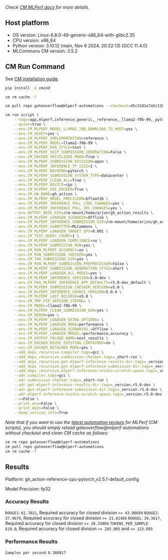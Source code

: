 *Check [CM MLPerf docs](https://docs.mlcommons.org/inference) for more details.*

## Host platform

* OS version: Linux-6.8.0-49-generic-x86_64-with-glibc2.35
* CPU version: x86_64
* Python version: 3.10.12 (main, Nov  6 2024, 20:22:13) [GCC 11.4.0]
* MLCommons CM version: 3.5.2

## CM Run Command

See [CM installation guide](https://docs.mlcommons.org/inference/install/).

```bash
pip install -U cmind

cm rm cache -f

cm pull repo gateoverflow@mlperf-automations --checkout=45c3181e7a5c12b95e8d2411e9c872d9185c2559

cm run script \
	--tags=app,mlperf,inference,generic,_reference,_llama2-70b-99,_pytorch,_cpu,_test,_r5.0-dev_default,_bfloat16,_offline \
	--quiet=true \
	--env.CM_MLPERF_MODEL_LLAMA2_70B_DOWNLOAD_TO_HOST=yes \
	--env.CM_QUIET=yes \
	--env.CM_MLPERF_IMPLEMENTATION=reference \
	--env.CM_MLPERF_MODEL=llama2-70b-99 \
	--env.CM_MLPERF_RUN_STYLE=test \
	--env.CM_MLPERF_SKIP_SUBMISSION_GENERATION=False \
	--env.CM_DOCKER_PRIVILEGED_MODE=True \
	--env.CM_MLPERF_SUBMISSION_DIVISION=open \
	--env.CM_MLPERF_INFERENCE_TP_SIZE=1 \
	--env.CM_MLPERF_BACKEND=pytorch \
	--env.CM_MLPERF_SUBMISSION_SYSTEM_TYPE=datacenter \
	--env.CM_MLPERF_CLEAN_ALL=True \
	--env.CM_MLPERF_DEVICE=cpu \
	--env.CM_MLPERF_USE_DOCKER=True \
	--env.CM_HW_NAME=gh_action \
	--env.CM_MLPERF_MODEL_PRECISION=bfloat16 \
	--env.CM_MLPERF_INFERENCE_PULL_CODE_CHANGES=yes \
	--env.CM_MLPERF_INFERENCE_PULL_SRC_CHANGES=yes \
	--env.OUTPUT_BASE_DIR=/cm-mount/home/arjun/gh_action_results \
	--env.CM_MLPERF_LOADGEN_SCENARIO=Offline \
	--env.CM_MLPERF_INFERENCE_SUBMISSION_DIR=/cm-mount/home/arjun/gh_action_submissions \
	--env.CM_MLPERF_SUBMITTER=MLCommons \
	--env.CM_MLPERF_LOADGEN_TARGET_QPS=0.001 \
	--env.CM_TEST_QUERY_COUNT=1 \
	--env.CM_MLPERF_LOADGEN_COMPLIANCE=no \
	--env.CM_MLPERF_SUBMISSION_RUN=yes \
	--env.CM_RUN_MLPERF_ACCURACY=on \
	--env.CM_RUN_SUBMISSION_CHECKER=yes \
	--env.CM_TAR_SUBMISSION_DIR=yes \
	--env.CM_RUN_MLPERF_SUBMISSION_PREPROCESSOR=False \
	--env.CM_MLPERF_SUBMISSION_GENERATION_STYLE=short \
	--env.CM_MLPERF_LOADGEN_ALL_MODES=yes \
	--env.CM_MLPERF_INFERENCE_VERSION=5.0-dev \
	--env.CM_RUN_MLPERF_INFERENCE_APP_DEFAULTS=r5.0-dev_default \
	--env.CM_MLPERF_SUBMISSION_CHECKER_VERSION=v5.0 \
	--env.CM_MLPERF_INFERENCE_SOURCE_VERSION=5.0.4 \
	--env.CM_MLPERF_LAST_RELEASE=v5.0 \
	--env.CM_TMP_PIP_VERSION_STRING= \
	--env.CM_MODEL=llama2-70b-99 \
	--env.CM_MLPERF_CLEAN_SUBMISSION_DIR=yes \
	--env.CM_RERUN=yes \
	--env.CM_MLPERF_LOADGEN_EXTRA_OPTIONS= \
	--env.CM_MLPERF_LOADGEN_MODE=performance \
	--env.CM_MLPERF_LOADGEN_SCENARIOS,=Offline \
	--env.CM_MLPERF_LOADGEN_MODES,=performance,accuracy \
	--env.CM_OUTPUT_FOLDER_NAME=test_results \
	--env.CM_DOCKER_REUSE_EXISTING_CONTAINER=no \
	--env.CM_DOCKER_DETACHED_MODE=yes \
	--add_deps_recursive.compiler.tags=gcc \
	--add_deps_recursive.submission-checker.tags=_short-run \
	--add_deps_recursive.get-mlperf-inference-results-dir.tags=_version.r5.0-dev \
	--add_deps_recursive.get-mlperf-inference-submission-dir.tags=_version.r5.0-dev \
	--add_deps_recursive.mlperf-inference-nvidia-scratch-space.tags=_version.r5.0-dev \
	--adr.compiler.tags=gcc \
	--adr.submission-checker.tags=_short-run \
	--adr.get-mlperf-inference-results-dir.tags=_version.r5.0-dev \
	--adr.get-mlperf-inference-submission-dir.tags=_version.r5.0-dev \
	--adr.mlperf-inference-nvidia-scratch-space.tags=_version.r5.0-dev \
	--v=False \
	--print_env=False \
	--print_deps=False \
	--dump_version_info=True
```
*Note that if you want to use the [latest automation recipes](https://docs.mlcommons.org/inference) for MLPerf (CM scripts),
 you should simply reload gateoverflow@mlperf-automations without checkout and clean CM cache as follows:*

```bash
cm rm repo gateoverflow@mlperf-automations
cm pull repo gateoverflow@mlperf-automations
cm rm cache -f

```

## Results

Platform: gh_action-reference-cpu-pytorch_v2.5.1-default_config

Model Precision: fp32

### Accuracy Results 
`ROUGE1`: `61.7021`, Required accuracy for closed division `>= 43.98689`
`ROUGE2`: `37.9679`, Required accuracy for closed division `>= 21.81485`
`ROUGEL`: `39.3617`, Required accuracy for closed division `>= 28.33004`
`TOKENS_PER_SAMPLE`: `610.0`, Required accuracy for closed division `>= 265.005` and `<= 323.895`

### Performance Results 
`Samples per second`: `0.380817`
